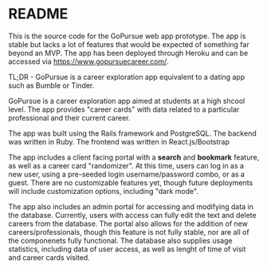 # README

This is the source code for the GoPursue web app prototype. The app is stable but lacks a lot of features that would be expected of something far beyond an MVP. The app has been deployed through Heroku and can be accessed via https://www.gopursuecareer.com/.


TL;DR - GoPursue is a career exploration app equivalent to a dating app such as Bumble or Tinder.


GoPursue is a career exploration app aimed at students at a high shcool level. The app provides "career cards" with data related to a particular professional and their current career. 

The app was built using the Rails framework and PostgreSQL. The backend was written in Ruby. The frontend was written in React.js/Bootstrap

The app includes a client facing portal with a **search** and **bookmark** feature, as well as a career card "randomizer". At this time, users can log in as a new user, using a pre-seeded login username/password combo, or as a guest. There are no customizable features yet, though future deployments will include customization options, including "dark mode".

The app also includes an admin portal for accessing and modifying data in the database. Currently, users with access can fully edit the text and delete careers from the database. The portal also allows for the addition of new careers/professionals, though this feature is not fully stable, nor are all of the componenets fully functional. The database also supplies usage statistics, including data of user access, as well as lenght of time of visit and career cards visited.

